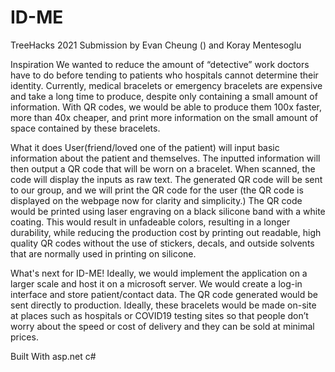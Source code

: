 # ID-ME
TreeHacks 2021 Submission by Evan Cheung () and Koray Mentesoglu

Inspiration
We wanted to reduce the amount of “detective” work doctors have to do before tending to patients who hospitals cannot determine their identity. Currently, medical bracelets or emergency bracelets are expensive and take a long time to produce, despite only containing a small amount of information. With QR codes, we would be able to produce them 100x faster, more than 40x cheaper, and print more information on the small amount of space contained by these bracelets.

What it does
User(friend/loved one of the patient) will input basic information about the patient and themselves. The inputted information will then output a QR code that will be worn on a bracelet. When scanned, the code will display the inputs as raw text. The generated QR code will be sent to our group, and we will print the QR code for the user (the QR code is displayed on the webpage now for clarity and simplicity.) The QR code would be printed using laser engraving on a black silicone band with a white coating. This would result in unfadeable colors, resulting in a longer durability, while reducing the production cost by printing out readable, high quality QR codes without the use of stickers, decals, and outside solvents that are normally used in printing on silicone.

What's next for ID-ME!
Ideally, we would implement the application on a larger scale and host it on a microsoft server. We would create a log-in interface and store patient/contact data. The QR code generated would be sent directly to production. Ideally, these bracelets would be made on-site at places such as hospitals or COVID19 testing sites so that people don’t worry about the speed or cost of delivery and they can be sold at minimal prices.

Built With
asp.net
c#

